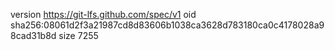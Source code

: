 version https://git-lfs.github.com/spec/v1
oid sha256:08061d2f3a21987cd8d83606b1038ca3628d783180ca0c4178028a98cad31b8d
size 7255

